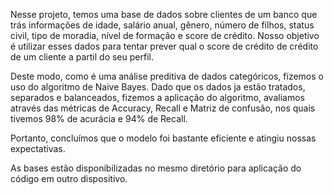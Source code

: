 Nesse projeto, temos uma base de dados sobre clientes de um banco que trás informaçôes de idade, salário anual, gênero, número de filhos, status civil, tipo de moradia, nível de formação e score de crédito. Nosso objetivo é utilizar esses dados para tentar prever qual o score de crédito de crédito de um cliente a partil do seu perfil. 

Deste modo, como é uma análise preditiva de dados categóricos, fizemos o uso do algoritmo de Naive Bayes. 
Dado que os dados ja estão tratados, separados e balanceados, fizemos a aplicação do algoritmo, avaliamos através das métricas de Accuracy, Recall e Matriz de confusão, nos quais tivemos 98% de acurácia e 94% de Recall.

Portanto, concluímos que o modelo foi bastante eficiente e atingiu nossas expectativas.

As bases estão disponibilizadas no mesmo diretório para aplicação do código em outro dispositivo.

